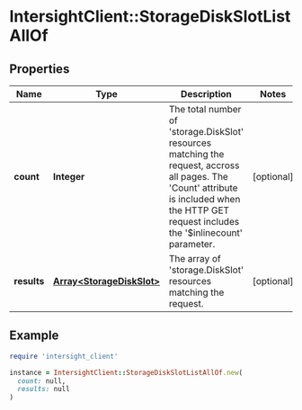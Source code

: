 # IntersightClient::StorageDiskSlotListAllOf

## Properties

| Name | Type | Description | Notes |
| ---- | ---- | ----------- | ----- |
| **count** | **Integer** | The total number of &#39;storage.DiskSlot&#39; resources matching the request, accross all pages. The &#39;Count&#39; attribute is included when the HTTP GET request includes the &#39;$inlinecount&#39; parameter. | [optional] |
| **results** | [**Array&lt;StorageDiskSlot&gt;**](StorageDiskSlot.md) | The array of &#39;storage.DiskSlot&#39; resources matching the request. | [optional] |

## Example

```ruby
require 'intersight_client'

instance = IntersightClient::StorageDiskSlotListAllOf.new(
  count: null,
  results: null
)
```

